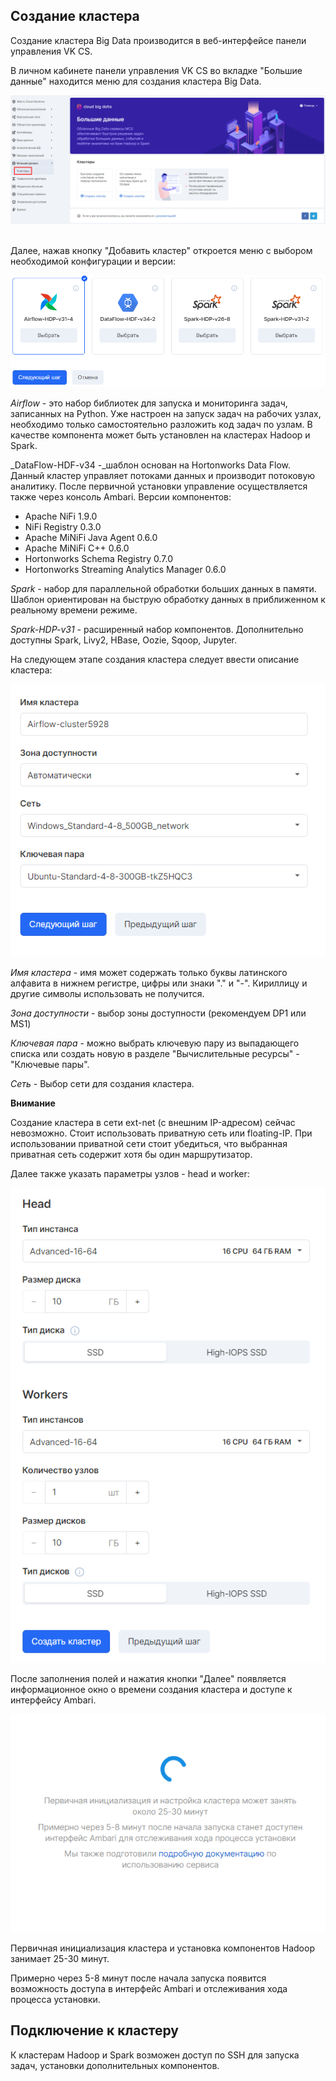 Создание кластера
-----------------

Создание кластера Big Data производится в веб-интерфейсе панели управления VK CS.

В личном кабинете панели управления VK CS во вкладке "Большие данные" находится меню для создания кластера Big Data.

![](./assets/1601643470213-1.png) 

Далее, нажав кнопку "Добавить кластер" откроется меню с выбором необходимой конфигурации и версии:

![](./assets/1601646274414-2.png)

_Airflow_ \- это набор библиотек для запуска и мониторинга задач, записанных на Python. Уже настроен на запуск задач на рабочих узлах, необходимо только самостоятельно разложить код задач по узлам. В качестве компонента может быть установлен на кластерах Hadoop и Spark.

_DataFlow-HDF-v34 -_шаблон основан на Hortonworks Data Flow. Данный кластер управляет потоками данных и производит потоковую аналитику. После первичной установки управление осуществляется также через консоль Ambari. Версии компонентов:

*   Apache NiFi 1.9.0
*   NiFi Registry 0.3.0
*   Apache MiNiFi Java Agent 0.6.0
*   Apache MiNiFi C++ 0.6.0
*   Hortonworks Schema Registry 0.7.0
*   Hortonworks Streaming Analytics Manager 0.6.0

_Spark -_ набор для параллельной обработки больших данных в памяти. Шаблон ориентирован на быструю обработку данных в приближенном к реальному времени режиме.

_Spark-HDP-v31_ - расширенный набор компонентов. Дополнительно доступны Spark, Livy2, HBase, Oozie, Sqoop, Jupyter. 

На следующем этапе создания кластера следует ввести описание кластера:

![](./assets/1601646393598-6.png)

_Имя кластера_ - имя может содержать только буквы латинского алфавита в нижнем регистре, цифры или знаки "." и "-". Кириллицу и другие символы использовать не получится.

_Зона доступности_ - выбор зоны доступности (рекомендуем DP1 или MS1)

_Ключевая пара_ - можно выбрать ключевую пару из выпадающего списка или создать новую в разделе "Вычислительные ресурсы" - "Ключевые пары".

_Сеть_ - Выбор сети для создания кластера.

**Внимание**

Создание кластера в сети ext-net (с внешним IP-адресом) сейчас невозможно. Стоит использовать приватную сеть или floating-IP. При использовании приватной сети стоит убедиться, что выбранная приватная сеть содержит хотя бы один маршрутизатор.

Далее также указать параметры узлов - head и worker:

![](./assets/1601646586298-7.png)

После заполнения полей и нажатия кнопки "Далее" появляется информационное окно о времени создания кластера и доступе к интерфейсу Ambari.

![](./assets/1601647566872-8.png)

Первичная инициализация кластера и установка компонентов Hadoop занимает 25-30 минут.

Примерно через 5-8 минут после начала запуска появится возможность доступа в интерфейс Ambari и отслеживания хода процесса установки. 

Подключение к кластеру
----------------------

К кластерам Hadoop и Spark возможен доступ по SSH для запуска задач, установки дополнительных компонентов.